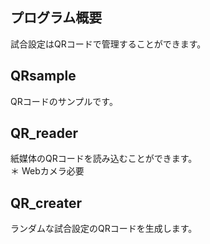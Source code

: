 ## プログラム概要
試合設定はQRコードで管理することができます。　　

## QRsample
QRコードのサンプルです。

## QR_reader
紙媒体のQRコードを読み込むことができます。  
＊ Webカメラ必要

## QR_creater
ランダムな試合設定のQRコードを生成します。